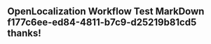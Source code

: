 <properties
ms.topic="hero-topic"
ms.test1="hero-topic"
ms.test2="test"/>

## OpenLocalization Workflow Test MarkDown f177c6ee-ed84-4811-b7c9-d25219b81cd5 thanks!
